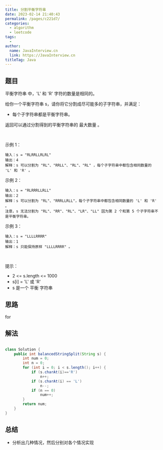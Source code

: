 ```yaml
---
title: 分割平衡字符串
date: 2023-02-14 21:40:43
permalink: /pages/c221d7/
categories:
  - algorithm
  - leetcode
tags:
  - 
author: 
  name: JavaInterview.cn
  link: https://JavaInterview.cn
titleTag: Java
---
```


## 题目

平衡字符串 中，'L' 和 'R' 字符的数量是相同的。

给你一个平衡字符串 s，请你将它分割成尽可能多的子字符串，并满足：

- 每个子字符串都是平衡字符串。

返回可以通过分割得到的平衡字符串的 最大数量 。

 

示例 1：

    输入：s = "RLRRLLRLRL"
    输出：4
    解释：s 可以分割为 "RL"、"RRLL"、"RL"、"RL" ，每个子字符串中都包含相同数量的 'L' 和 'R' 。
    
示例 2：

    输入：s = "RLRRRLLRLL"
    输出：2
    解释：s 可以分割为 "RL"、"RRRLLRLL"，每个子字符串中都包含相同数量的 'L' 和 'R' 。
    注意，s 无法分割为 "RL"、"RR"、"RL"、"LR"、"LL" 因为第 2 个和第 5 个子字符串不是平衡字符串。
    
示例 3：

    输入：s = "LLLLRRRR"
    输出：1
    解释：s 只能保持原样 "LLLLRRRR" 。
 

提示：

- 2 <= s.length <= 1000
- s[i] = 'L' 或 'R'
- s 是一个 平衡 字符串

## 思路

for

## 解法
```java

class Solution {
    public int balancedStringSplit(String s) {
        int num = 0;
        int n = 0;
        for (int i = 0; i < s.length(); i++) {
            if (s.charAt(i)=='R')
                n++;
            if (s.charAt(i) == 'L')
                n--;
            if (n == 0)
                num++;
        }
        return num;
    }
}
```

## 总结

- 分析出几种情况，然后分别对各个情况实现 

